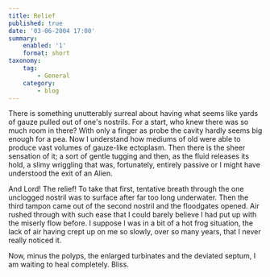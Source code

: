 ```yaml
---
title: Relief
published: true
date: '03-06-2004 17:00'
summary:
    enabled: '1'
    format: short
taxonomy:
    tag:
        - General
    category:
        - blog
---
```


There is something unutterably surreal about having what seems like yards of gauze pulled out of one's nostrils. For a start, who knew there was so much room in there? With only a finger as probe the cavity hardly seems big enough for a pea. Now I understand how mediums of old were able to produce vast volumes of gauze-like ectoplasm. Then there is the sheer sensation of it; a sort of gentle tugging and then, as the fluid releases its hold, a slimy wriggling that was, fortunately, entirely passive or I might have understood the exit of an Alien.

And Lord! The relief! To take that first, tentative breath through the one unclogged nostril was to surface after far too long underwater. Then the third tampon came out of the second nostril and the floodgates opened. Air rushed through with such ease that I could barely believe I had put up with the miserly flow before. I suppose I was in a bit of a hot frog situation, the lack of air having crept up on me so slowly, over so many years, that I never really noticed it.

Now, minus the polyps, the enlarged turbinates and the deviated septum, I am waiting to heal completely. Bliss.